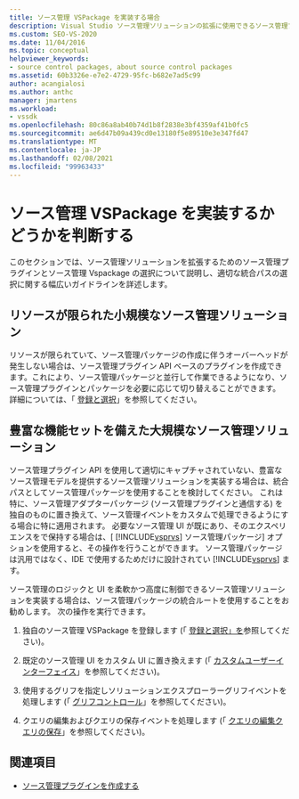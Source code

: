 ```yaml
---
title: ソース管理 VSPackage を実装する場合
description: Visual Studio ソース管理ソリューションの拡張に使用できるソース管理プラグインとソース管理 Vspackage の選択肢について説明します。
ms.custom: SEO-VS-2020
ms.date: 11/04/2016
ms.topic: conceptual
helpviewer_keywords:
- source control packages, about source control packages
ms.assetid: 60b3326e-e7e2-4729-95fc-b682e7ad5c99
author: acangialosi
ms.author: anthc
manager: jmartens
ms.workload:
- vssdk
ms.openlocfilehash: 80c86a8ab40b74d1b8f2838e3bf4359af41b0fc5
ms.sourcegitcommit: ae6d47b09a439cd0e13180f5e89510e3e347fd47
ms.translationtype: MT
ms.contentlocale: ja-JP
ms.lasthandoff: 02/08/2021
ms.locfileid: "99963433"
---
```

# <a name="determine-whether-to-implement-a-source-control-vspackage"></a>ソース管理 VSPackage を実装するかどうかを判断する

このセクションでは、ソース管理ソリューションを拡張するためのソース管理プラグインとソース管理 Vspackage の選択について説明し、適切な統合パスの選択に関する幅広いガイドラインを詳述します。

## <a name="small-source-control-solution-with-limited-resources"></a>リソースが限られた小規模なソース管理ソリューション

 リソースが限られていて、ソース管理パッケージの作成に伴うオーバーヘッドが発生しない場合は、ソース管理プラグイン API ベースのプラグインを作成できます。これにより、ソース管理パッケージと並行して作業できるようになり、ソース管理プラグインとパッケージを必要に応じて切り替えることができます。 詳細については、「 [登録と選択](../../extensibility/internals/registration-and-selection-source-control-vspackage.md)」を参照してください。

## <a name="large-source-control-solution-with-a-rich-feature-set"></a>豊富な機能セットを備えた大規模なソース管理ソリューション

 ソース管理プラグイン API を使用して適切にキャプチャされていない、豊富なソース管理モデルを提供するソース管理ソリューションを実装する場合は、統合パスとしてソース管理パッケージを使用することを検討してください。 これは特に、ソース管理アダプターパッケージ (ソース管理プラグインと通信する) を独自のものに置き換えて、ソース管理イベントをカスタムで処理できるようにする場合に特に適用されます。 必要なソース管理 UI が既にあり、そのエクスペリエンスをで保持する場合は、[ [!INCLUDE[vsprvs](../../code-quality/includes/vsprvs_md.md)] ソース管理パッケージ] オプションを使用すると、その操作を行うことができます。 ソース管理パッケージは汎用ではなく、IDE で使用するためだけに設計されてい [!INCLUDE[vsprvs](../../code-quality/includes/vsprvs_md.md)] ます。

 ソース管理のロジックと UI を柔軟かつ高度に制御できるソース管理ソリューションを実装する場合は、ソース管理パッケージの統合ルートを使用することをお勧めします。 次の操作を実行できます。

1. 独自のソース管理 VSPackage を登録します (「 [登録と選択」を](../../extensibility/internals/registration-and-selection-source-control-vspackage.md)参照してください)。

2. 既定のソース管理 UI をカスタム UI に置き換えます (「 [カスタムユーザーインターフェイス](../../extensibility/internals/custom-user-interface-source-control-vspackage.md)」を参照してください)。

3. 使用するグリフを指定しソリューションエクスプローラーグリフイベントを処理します (「 [グリフコントロール](../../extensibility/internals/glyph-control-source-control-vspackage.md)」を参照してください)。

4. クエリの編集およびクエリの保存イベントを処理します (「 [クエリの編集クエリの保存](../../extensibility/internals/query-edit-query-save-source-control-vspackage.md)」を参照してください)。

## <a name="see-also"></a>関連項目

- [ソース管理プラグインを作成する](../../extensibility/internals/creating-a-source-control-plug-in.md)
